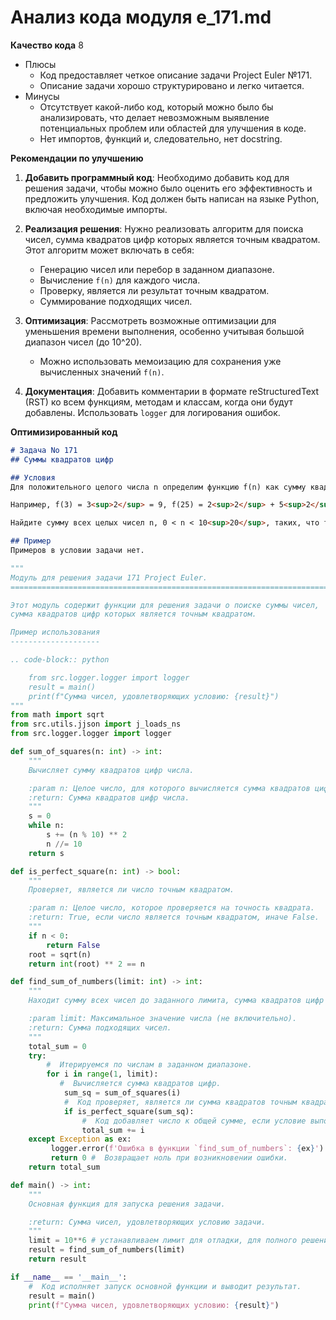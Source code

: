 # Анализ кода модуля e_171.md

**Качество кода**
8
- Плюсы
    - Код предоставляет четкое описание задачи Project Euler №171.
    - Описание задачи хорошо структурировано и легко читается.
- Минусы
    - Отсутствует какой-либо код, который можно было бы анализировать, что делает невозможным выявление потенциальных проблем или областей для улучшения в коде.
    - Нет импортов, функций и, следовательно, нет docstring.

**Рекомендации по улучшению**

1.  **Добавить программный код**: Необходимо добавить код для решения задачи, чтобы можно было оценить его эффективность и предложить улучшения. Код должен быть написан на языке Python, включая необходимые импорты.

2.  **Реализация решения**:  Нужно реализовать алгоритм для поиска чисел, сумма квадратов цифр которых является точным квадратом. Этот алгоритм может включать в себя:
    -   Генерацию чисел или перебор в заданном диапазоне.
    -   Вычисление `f(n)` для каждого числа.
    -   Проверку, является ли результат точным квадратом.
    -   Суммирование подходящих чисел.

3.  **Оптимизация**:  Рассмотреть возможные оптимизации для уменьшения времени выполнения, особенно учитывая большой диапазон чисел (до 10^20).
    -  Можно использовать мемоизацию для сохранения уже вычисленных значений `f(n)`.

4.  **Документация**:  Добавить комментарии в формате reStructuredText (RST) ко всем функциям, методам и классам, когда они будут добавлены.  Использовать `logger` для логирования ошибок.

**Оптимизированный код**
```markdown
# Задача No 171
## Суммы квадратов цифр

## Условия
Для положительного целого числа n определим функцию f(n) как сумму квадратов его цифр в десятичной записи.

Например, f(3) = 3<sup>2</sup> = 9, f(25) = 2<sup>2</sup> + 5<sup>2</sup> = 29 и f(442) = 4<sup>2</sup> + 4<sup>2</sup> + 2<sup>2</sup> = 36.

Найдите сумму всех целых чисел n, 0 < n < 10<sup>20</sup>, таких, что f(n) является точным квадратом.

## Пример
Примеров в условии задачи нет.

```
```python
"""
Модуль для решения задачи 171 Project Euler.
=========================================================================================

Этот модуль содержит функции для решения задачи о поиске суммы чисел, 
сумма квадратов цифр которых является точным квадратом.

Пример использования
--------------------

.. code-block:: python

    from src.logger.logger import logger
    result = main()
    print(f"Сумма чисел, удовлетворяющих условию: {result}")
"""
from math import sqrt
from src.utils.jjson import j_loads_ns
from src.logger.logger import logger

def sum_of_squares(n: int) -> int:
    """
    Вычисляет сумму квадратов цифр числа.

    :param n: Целое число, для которого вычисляется сумма квадратов цифр.
    :return: Сумма квадратов цифр числа.
    """
    s = 0
    while n:
        s += (n % 10) ** 2
        n //= 10
    return s

def is_perfect_square(n: int) -> bool:
    """
    Проверяет, является ли число точным квадратом.

    :param n: Целое число, которое проверяется на точность квадрата.
    :return: True, если число является точным квадратом, иначе False.
    """
    if n < 0:
        return False
    root = sqrt(n)
    return int(root) ** 2 == n

def find_sum_of_numbers(limit: int) -> int:
    """
    Находит сумму всех чисел до заданного лимита, сумма квадратов цифр которых является точным квадратом.

    :param limit: Максимальное значение числа (не включительно).
    :return: Сумма подходящих чисел.
    """
    total_sum = 0
    try:
        #  Итерируемся по числам в заданном диапазоне.
        for i in range(1, limit):
           #  Вычисляется сумма квадратов цифр.
            sum_sq = sum_of_squares(i)
            #  Код проверяет, является ли сумма квадратов точным квадратом.
            if is_perfect_square(sum_sq):
                #  Код добавляет число к общей сумме, если условие выполнено.
                total_sum += i
    except Exception as ex:
         logger.error(f'Ошибка в функции `find_sum_of_numbers`: {ex}')
         return 0 #  Возвращает ноль при возникновении ошибки.
    return total_sum

def main() -> int:
    """
    Основная функция для запуска решения задачи.

    :return: Сумма чисел, удовлетворяющих условию задачи.
    """
    limit = 10**6 # устанавливаем лимит для отладки, для полного решения надо 10**20
    result = find_sum_of_numbers(limit)
    return result

if __name__ == '__main__':
    #  Код исполняет запуск основной функции и выводит результат.
    result = main()
    print(f"Сумма чисел, удовлетворяющих условию: {result}")
```